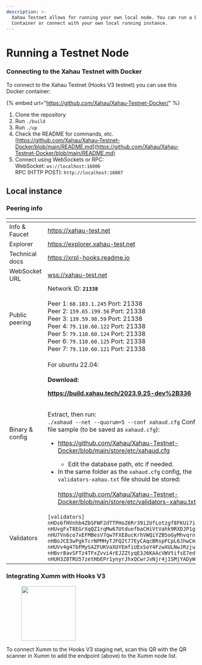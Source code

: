```yaml
---
description: >-
  Xahau Testnet allows for running your own local node. You can run a Docker
  Container or connect with your own local running instance.
---
```


# Running a Testnet Node

### Connecting to the Xahau Testnet with Docker

To connect to the Xahau Testnet (Hooks V3 testnet) you can use this Docker container:

{% embed url="https://github.com/Xahau/Xahau-Testnet-Docker/" %}

1. Clone the repository
2. Run `./build`
3. Run `./up`
4. Check the README for commands, etc.\
   [https://github.com/Xahau/Xahau-Testnet-Docker/blob/main/README.md](https://github.com/Xahau/Xahau-Testnet-Docker/blob/main/README.md)
5. Connect using WebSockets or RPC:\
   WebSocket: `ws://localhost:16006`\
   RPC (HTTP POST): `http://localhost:16007`

## Local instance

### Peering info

<table data-header-hidden><thead><tr><th width="181"></th><th></th></tr></thead><tbody><tr><td>Info &#x26; Faucet</td><td><a href="https://xahau-test.net/">https://xahau-test.net</a></td></tr><tr><td>Explorer</td><td><a href="https://explorer.xahau-test.net/">https://explorer.xahau-test.net</a></td></tr><tr><td>Technical docs</td><td><a href="https://xrpl-hooks.readme.io/">https://xrpl-hooks.readme.io</a></td></tr><tr><td>WebSocket URL</td><td><a href="https://xahau-test.net/">wss://xahau-test.net</a></td></tr><tr><td>Public peering</td><td>Network ID: <strong><code>21338</code></strong><br><br>Peer 1: <code>68.183.1.245</code> Port: 21338<br>Peer 2: <code>159.65.199.56</code> Port: 21338<br>Peer 3: <code>139.59.98.59</code> Port: 21338<br>Peer 4: <code>79.110.60.122</code> Port: 21338<br>Peer 5: <code>79.110.60.124</code> Port: 21338<br>Peer 6: <code>79.110.60.125</code> Port: 21338<br>Peer 7: <code>79.110.60.121</code> Port: 21338</td></tr><tr><td>Binary &#x26; config</td><td><p>For ubuntu 22.04:<br><br><strong>Download:</strong></p><p><a href="https://build.xahau.tech/2023.9.25-dev%2B336"><strong>https://build.xahau.tech/2023.9.25-dev%2B336</strong></a></p><p><br>Extract, then run: <br><code>./xahaud --net --quorum=5 --conf xahaud.cfg</code> Config file sample (to be saved as <code>xahaud.cfg</code>):</p><ul><li><p><a href="https://github.com/Xahau/Xahau-Testnet-Docker/blob/main/store/etc/xahaud.cfg">https://github.com/Xahau/Xahau-Testnet-Docker/blob/main/store/etc/xahaud.cfg</a></p><ul><li>Edit the database path, etc if needed.</li></ul></li><li>In the same folder as the <code>xahaud.cfg</code> config, the <code>validators-xahau.txt</code> file should be stored:<br><br><a href="https://github.com/Xahau/Xahau-Testnet-Docker/blob/main/store/etc/validators-xahau.txt">https://github.com/Xahau/Xahau-Testnet-Docker/blob/main/store/etc/validators-xahau.txt</a></li></ul></td></tr><tr><td>Validators</td><td><code>[validators]</code><br><code>nHDs6fHVnhb4ZbSFWF2dTTPHoZ6Rr39i2UfLotzgf8FKUi7iZdxx nHUvgFxT8EGrXqQZ1rqMw67UtduefbaCHiVtVahk9RXDJP1g1mB4 nHU7Vn6co7xEFMBesV7qw7FXE8ucKrhVWQiYZB5oGyMhvqrnZrnJ nHBoJCE3wPgkTcrNPMHyTJFQ2t77EyCAqcBRspFCpL6JhwCm94VZ nHUVv4g47bFMySAZFUKVaXUYEmfiUExSoY4FzwXULNwJRzju4XnQ nHBvr8avSFTz4TFxZvvi4rEJZZtyqE3J6KAAcVWVtifsE7edPM7q nHUH3Z8TRU57zetHbEPr1ynyrJhxQCwrJvNjr4j1SMjYADyW1WWe</code></td></tr></tbody></table>



### Integrating Xumm with Hooks V3

<figure><img src="../../.gitbook/assets/image.png" alt="" width="145"><figcaption></figcaption></figure>

To connect Xumm to the Hooks V3 staging net, scan this QR with the QR scanner in Xumm to add the endpoint (above) to the Xumm node list.
